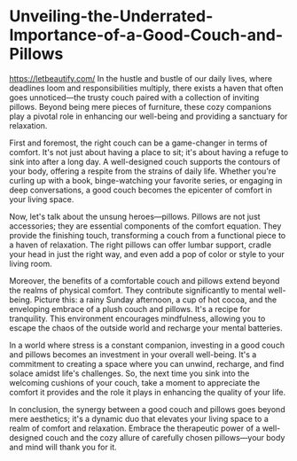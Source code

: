 # Unveiling-the-Underrated-Importance-of-a-Good-Couch-and-Pillows
https://letbeautify.com/
In the hustle and bustle of our daily lives, where deadlines loom and responsibilities multiply, there exists a haven that often goes unnoticed—the trusty couch paired with a collection of inviting pillows. Beyond being mere pieces of furniture, these cozy companions play a pivotal role in enhancing our well-being and providing a sanctuary for relaxation.

First and foremost, the right couch can be a game-changer in terms of comfort. It's not just about having a place to sit; it's about having a refuge to sink into after a long day. A well-designed couch supports the contours of your body, offering a respite from the strains of daily life. Whether you're curling up with a book, binge-watching your favorite series, or engaging in deep conversations, a good couch becomes the epicenter of comfort in your living space.

Now, let's talk about the unsung heroes—pillows. Pillows are not just accessories; they are essential components of the comfort equation. They provide the finishing touch, transforming a couch from a functional piece to a haven of relaxation. The right pillows can offer lumbar support, cradle your head in just the right way, and even add a pop of color or style to your living room.

Moreover, the benefits of a comfortable couch and pillows extend beyond the realms of physical comfort. They contribute significantly to mental well-being. Picture this: a rainy Sunday afternoon, a cup of hot cocoa, and the enveloping embrace of a plush couch and pillows. It's a recipe for tranquility. This environment encourages mindfulness, allowing you to escape the chaos of the outside world and recharge your mental batteries.

In a world where stress is a constant companion, investing in a good couch and pillows becomes an investment in your overall well-being. It's a commitment to creating a space where you can unwind, recharge, and find solace amidst life's challenges. So, the next time you sink into the welcoming cushions of your couch, take a moment to appreciate the comfort it provides and the role it plays in enhancing the quality of your life.

In conclusion, the synergy between a good couch and pillows goes beyond mere aesthetics; it's a dynamic duo that elevates your living space to a realm of comfort and relaxation. Embrace the therapeutic power of a well-designed couch and the cozy allure of carefully chosen pillows—your body and mind will thank you for it.
